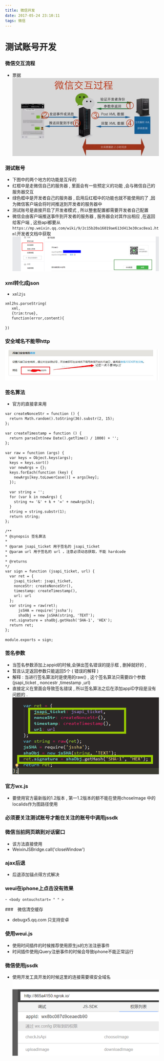 ```yaml
---
title: 微信开发
date: 2017-05-24 23:10:11
tags: 微信 
---
```


# 测试账号开发

### 微信交互流程
- 票据
![票据流程](/images/wx01.jpg)  
 

### 

### 测试账号
- 下图中的两个地方的功能是互斥的
- 红框中是走微信自己的服务器 , 里面会有一些预定义的功能 ,会与微信自己的服务器交互
- 绿色框中是开发者自己的服务器 , 启用后红框中的功能也就不能使用的了 ,因为微信客户端会将时间推送到开发者的服务器中
- 测试账号是直接开启了开发者模式 , 所以整套配置都需要开发者自己配置
- 微信会由客户端推送事件到开发者的服务器 , 服务器会对其作出相应 ,在返回给客户端 , 这些api都要从`https://mp.weixin.qq.com/wiki/9/2c15b20a16019ae613d413e30cac8ea1.html`开发者文档中获取
![票据流程](/images/wx02.png) 
 

### xml转化成json
- `xml2js`
```
xml2hs.parseString(
   xml,
   {trim:true},
   function(error,content){
            
})
```

### 安全域名不能带http
![票据流程](/images/wx03.jpg) 

### 签名算法
- 官方的直接拿来用

```
var createNonceStr = function () {
  return Math.random().toString(36).substr(2, 15);
};

var createTimestamp = function () {
  return parseInt(new Date().getTime() / 1000) + '';
};

var raw = function (args) {
  var keys = Object.keys(args);
  keys = keys.sort()
  var newArgs = {};
  keys.forEach(function (key) {
    newArgs[key.toLowerCase()] = args[key];
  });

  var string = '';
  for (var k in newArgs) {
    string += '&' + k + '=' + newArgs[k];
  }
  string = string.substr(1);
  return string;
};

/**
* @synopsis 签名算法 
*
* @param jsapi_ticket 用于签名的 jsapi_ticket
* @param url 用于签名的 url ，注意必须动态获取，不能 hardcode
*
* @returns
*/
var sign = function (jsapi_ticket, url) {
  var ret = {
    jsapi_ticket: jsapi_ticket,
    nonceStr: createNonceStr(),
    timestamp: createTimestamp(),
    url: url
  };
  var string = raw(ret);
      jsSHA = require('jssha');
      shaObj = new jsSHA(string, 'TEXT');
  ret.signature = shaObj.getHash('SHA-1', 'HEX');
  return ret;
};

module.exports = sign;

```

### 签名参数
- 当签名参数添加上appid的时候,会弹出签名错误的提示框 , 删掉就好的 , 
- 暂且认定返回参数只能返回5个 ( 错误的解释 )
- 解释 : 当进行签名算法时是使用的raw() , 这个签名算法只需要四个参数(jsapi_ticket , noncestr ,timestamp ,url)
- 直接定义在里面会导致签名错误 , 所以签名算法之后在添加appID字段是没有问题的 .
![签名](/images/wx05.png) 
 
 ### 官方wx.js
- 要使用官方最新版的1.2版本 , 第一1.2版本的额不能在使用choseImage 中的 localids作为图路径使用

### 必须要关注测试账号才能在关注的账号中调用jssdk

### 微信当前网页跳到对话窗口
- 该方法直接使用
- WeixinJSBridge.call('closeWindow')
### ajax后退
- 后退添加锚点得方式解决

### weui在iphone上点击没有效果

-` <body ontouchstart= " " >`


###　微信清空缓存
- debugx5.qq.com 只支持安卓

### 使用weui.js
- 使用时间插件的时候推荐使用原生js的方法注册事件
- 时间插件使用jQuery注册事件的时候会导致iphone不能正常运行

### 微信使用jssdk
- 使用开发工具开发的时候这里的连接需要填安全域名
![jssdk](/images/wx06.png) 
 



 
